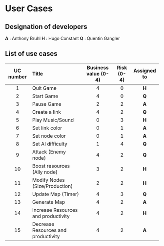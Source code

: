 # User Cases

## Designation of developers
**A** : Anthony Bruhl
**H** : Hugo Constant
**Q** : Quentin Gangler

## List of use cases
| UC number     | Title          | Business value (0-4) | Risk (0-4) | Assigned to |
| :-: |:-------------| :-----:| :---: | :--: |
|  1  | Quit Game | 4 | 0 | **H** |
|  2  | Start Game | 4 | 0 | **Q** |
|  3  | Pause Game | 2 | 2 | **A** |
|  4  | Create a link | 4 | 2 | **Q** |
|  5  | Play Music/Sound | 0 | 3 | **H** |
|  6  | Set link color | 0 | 1 | **A** |
|  7  | Set node color | 0 | 1 | **A** |
|  8  | Set AI difficulty | 1 | 4 | **Q** |
|  9  | Attack (Enemy node) | 4 | 2 | **Q** |
|  10  | Boost resources (Ally node) | 3 | 2 | **H** |
|  11  | Modify Nodes (Size/Production) | 2 | 2 | **H** |
|  12  | Update Map (Timer) | 4 | 3 | **Q** |
|  13  | Generate Map | 4 | 2 | **A** |
|  14  | Increase Resources and productivity | 4 | 2 | **H** |
|  15  | Decrease Resources and productivity | 4 | 2 | **A** |

